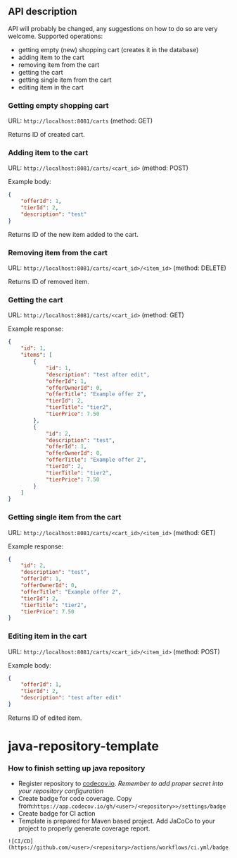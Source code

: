## API description
API will probably be changed, any suggestions on how to do so are very welcome. Supported operations:
 * getting empty (new) shopping cart (creates it in the database)
 * adding item to the cart
 * removing item from the cart
 * getting the cart
 * getting single item from the cart
 * editing item in the cart
 

### Getting empty shopping cart

URL: `http://localhost:8081/carts` (method: GET)

Returns ID of created cart.


### Adding item to the cart

URL: `http://localhost:8081/carts/<cart_id>` (method: POST)

Example body:
```json
{
    "offerId": 1,
    "tierId": 2,
    "description": "test"
}
```

Returns ID of the new item added to the cart.


### Removing item from the cart

URL: `http://localhost:8081/carts/<cart_id>/<item_id>` (method: DELETE)

Returns ID of removed item.


### Getting the cart

URL: `http://localhost:8081/carts/<cart_id>` (method: GET)

Example response:
```json
{
    "id": 1,
    "items": [
        {
            "id": 1,
            "description": "test after edit",
            "offerId": 1,
            "offerOwnerId": 0,
            "offerTitle": "Example offer 2",
            "tierId": 2,
            "tierTitle": "tier2",
            "tierPrice": 7.50
        },
        {
            "id": 2,
            "description": "test",
            "offerId": 1,
            "offerOwnerId": 0,
            "offerTitle": "Example offer 2",
            "tierId": 2,
            "tierTitle": "tier2",
            "tierPrice": 7.50
        }
    ]
}
```


### Getting single item from the cart

URL: `http://localhost:8081/carts/<cart_id>/<item_id>` (method: GET)

Example response:
```json
{
    "id": 2,
    "description": "test",
    "offerId": 1,
    "offerOwnerId": 0,
    "offerTitle": "Example offer 2",
    "tierId": 2,
    "tierTitle": "tier2",
    "tierPrice": 7.50
}
```


### Editing item in the cart

URL: `http://localhost:8081/carts/<cart_id>/<item_id>` (method: POST)

Example body:
```json
{
    "offerId": 1,
    "tierId": 2,
    "description": "test after edit"
}
```

Returns ID of edited item.



# java-repository-template

### How to finish setting up java repository

* Register repository to [codecov.io](https://app.codecov.io/). *Remember to add proper secret into your repository configuration*
* Create badge for code coverage. Copy from:`https://app.codecov.io/gh/<user>/<repository>>/settings/badge`
* Create badge for CI action 
* Template is prepared for Maven based project. Add JaCoCo to your project to properly generate coverage report.
```
![CI/CD](https://github.com/<user>/<repository>/actions/workflows/ci.yml/badge.svg)
```

